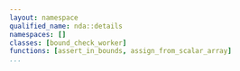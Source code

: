 ```yaml
---
layout: namespace
qualified_name: nda::details
namespaces: []
classes: [bound_check_worker]
functions: [assert_in_bounds, assign_from_scalar_array]
...
```


